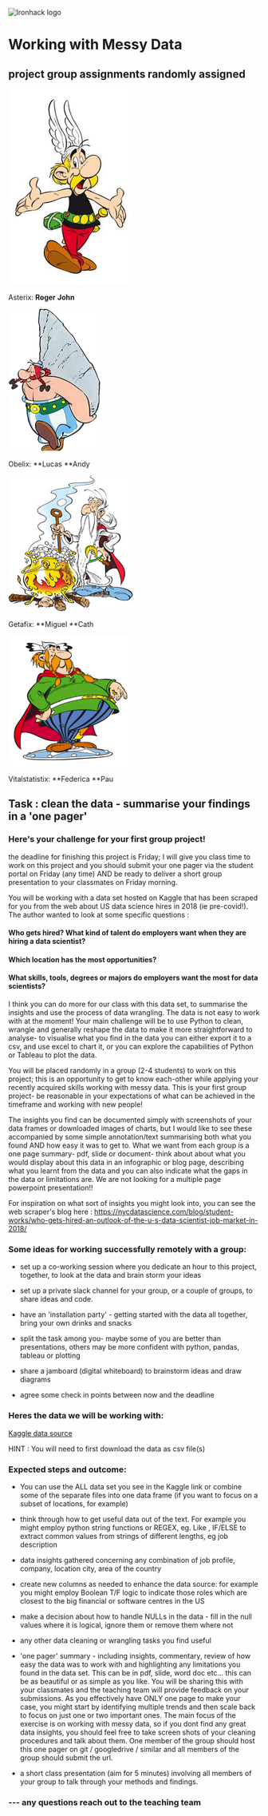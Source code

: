 ![Ironhack logo](https://i.imgur.com/1QgrNNw.png)

# Working with Messy Data 

## project group assignments randomly assigned
![alt text](https://github.com/student-IH-labs-and-stuff/BCNDATA1021/blob/main/Projects/Messy_data/Asterix.jpeg)

Asterix: 
**Roger**
**John**


![alt text](https://github.com/student-IH-labs-and-stuff/BCNDATA1021/blob/main/Projects/Messy_data/Obelix.png)

Obelix: 
**Lucas
**Andy



![alt text](https://github.com/student-IH-labs-and-stuff/BCNDATA1021/blob/main/Projects/Messy_data/Getafix.jpeg)

Getafix:
**Miguel
**Cath

![alt text](https://github.com/student-IH-labs-and-stuff/BCNDATA1021/blob/main/Projects/Messy_data/Vital.gif)

Vitalstatistix: 
**Federica
**Pau



## Task : clean the data - summarise your findings in a 'one pager'

### Here's your challenge for your first group project! 

the deadline for finishing this project is Friday; I will give you class time to work on this project and you should submit your one pager via the student portal on Friday (any time) AND be ready to deliver a short group presentation to your classmates on Friday morning. 



You will be working with a data set hosted on Kaggle that has been scraped for you from the web about US data science hires in 2018 (ie pre-covid!). The author wanted to look at some specific questions :

#### Who gets hired? What kind of talent do employers want when they are hiring a data scientist?
#### Which location has the most opportunities?
#### What skills, tools, degrees or majors do employers want the most for data scientists?

I think you can do more for our class with this data set, to summarise the insights and use the process of data wrangling. The data is not easy to work with at the moment! Your main challenge will be to use Python to clean, wrangle and generally reshape the data to make it more straightforward to analyse- to visualise what you find in the data you can either export it to a csv, and use excel to chart it, or you can explore the capabilities of Python or Tableau to plot the data.  

You will be placed randomly in a group (2-4 students) to work on this project; this is an opportunity to get to know each-other while applying your recently acquired skills working with messy data. This is your first group project- be reasonable in your expectations of what can be achieved in the timeframe and working with new people!

The insights you find can be documented simply with screenshots of your data frames or downloaded images of charts, but I would like to see these accompanied by some simple annotation/text summarising both what you found AND how easy it was to get to. What we want from each group is a one page summary- pdf, slide or document- think about about what you would display about this data in an infographic or blog page, describing what you learnt from the data and you can also indicate what the gaps in the data or limitations are. We are not looking for a multiple page powerpoint presentation!! 

For inspiration on what sort of insights you might look into, you can see the web scraper's blog here : https://nycdatascience.com/blog/student-works/who-gets-hired-an-outlook-of-the-u-s-data-scientist-job-market-in-2018/  

### Some ideas for working successfully remotely with a group:

- set up a co-working session where you dedicate an hour to this project, together, to look at the data and brain storm your ideas

- set up a private slack channel for your group, or a couple of groups, to share ideas and code. 

- have an 'installation party' - getting started with the data all together, bring your own drinks and snacks

- split the task among you- maybe some of you are better than presentations, others may be more confident with python, pandas, tableau or plotting

- share a jamboard (digital whiteboard) to brainstorm ideas and draw diagrams 

- agree some check in points between now and the deadline  




### Heres the data we will be working with: 

[Kaggle data source](https://www.kaggle.com/sl6149/data-scientist-job-market-in-the-us?select=alldata.csv) 

HINT : You will need to first download the data as csv file(s)



### Expected steps and outcome: 

- You can use the ALL data set you see in the Kaggle link or combine some of the separate files into one data frame (if you want to focus on a subset of locations, for example)

- think through how to get useful data out of the text. For example you might employ python string functions or REGEX, eg. Like , IF/ELSE to extract common values from strings of different lengths, eg job description

- data insights gathered concerning any combination of job profile, company, location city, area of the country

- create new columns as needed to enhance the data source: for example you might employ Boolean T/F logic to indicate those roles which are closest to the big financial or software centres in the US 

- make a decision about how to handle NULLs in the data - fill in the null values where it is logical, ignore them or remove them where not 

- any other data cleaning or wrangling tasks you find useful 

- 'one pager' summary - including insights, commentary, review of how easy the data was to work with and highlighting any limitations you found in the data set. This can be in pdf, slide, word doc etc... this can be as beautiful or as simple as you like. You will be sharing this with your classmates and the teaching team will provide feedback on your submissions. As you effectively have ONLY one page to make your case, you might start by identifying multiple trends and then scale back to focus on just one or two important ones. The main focus of the exercise is on working with messy data, so if you dont find any great data insights, you should feel free to take screen shots of your cleaning procedures and talk about them.  One member of the group should host this one pager on git / googledrive / similar and all members of the group should submit the url. 

- a short class presentation (aim for 5 minutes) involving all members of your group to talk through your methods and findings.



### --- any questions reach out to the teaching team
